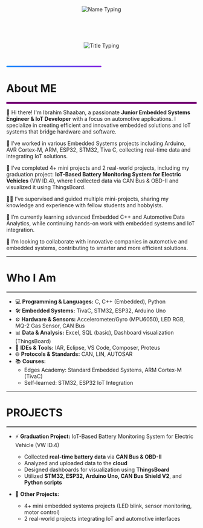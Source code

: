 <!-- الاسم -->
<p align="center">
  <img src="https://readme-typing-svg.herokuapp.com?font=Fira+Code&size=32&duration=3000&pause=1000&color=1E90FF&center=true&width=700&lines=Ibrahim+Shaaban" alt="Name Typing" />
</p>

<br><br><br>

<!-- العنوان -->
<p align="center">
  <img src="https://readme-typing-svg.herokuapp.com?font=Fira+Code&size=24&duration=3000&pause=1000&color=FF5733,FF8D1A&center=true&width=700&lines=Junior+Embedded+Engineer+And+IoT+Developer;Automotive+Engineer" alt="Title Typing" />
</p>

<br>

<!-- خط الفاصل بين السكشنات -->
<p align="center">
  <div style="background: linear-gradient(to right, #1E90FF, #8A2BE2); height: 4px; width: 50%; border-radius: 2px;"></div>
</p>


# **About ME**
<hr style="border: 2px solid purple;">

👋 Hi there! I'm Ibrahim Shaaban, a passionate **Junior Embedded Systems Engineer & IoT Developer** with a focus on automotive applications. I specialize in creating efficient and innovative embedded solutions and IoT systems that bridge hardware and software.  

🔭 I've worked in various Embedded Systems projects including Arduino, AVR Cortex-M, ARM, ESP32, STM32, Tiva C, collecting real-time data and integrating IoT solutions.  

🤖 I've completed 4+ mini projects and 2 real-world projects, including my graduation project: **IoT-Based Battery Monitoring System for Electric Vehicles** (VW ID.4), where I collected data via CAN Bus & OBD-II and visualized it using ThingsBoard.  

👨‍🏫 I’ve supervised and guided multiple mini-projects, sharing my knowledge and experience with fellow students and hobbyists.  

🌱 I’m currently learning advanced Embedded C++ and Automotive Data Analytics, while continuing hands-on work with embedded systems and IoT integration.  

🤝 I’m looking to collaborate with innovative companies in automotive and embedded systems, contributing to smarter and more efficient solutions.

---

# **Who I Am**
<hr style="border: 1px solid gray;">

- 💻 **Programming & Languages:** C, C++ (Embedded), Python  
- 🛠 **Embedded Systems:** TivaC, STM32, ESP32, Arduino Uno  
- ⚙️ **Hardware & Sensors:** Accelerometer/Gyro (MPU6050), LED RGB, MQ-2 Gas Sensor, CAN Bus  
- 📊 **Data & Analysis:** Excel, SQL (basic), Dashboard visualization (ThingsBoard)  
- 🔧 **IDEs & Tools:** IAR, Eclipse, VS Code, Composer, Proteus  
- 🌐 **Protocols & Standards:** CAN, LIN, AUTOSAR  
- 📚 **Courses:**  
  - Edges Academy: Standard Embedded Systems, ARM Cortex-M (TivaC)  
  - Self-learned: STM32, ESP32 IoT Integration  

---

# **PROJECTS**
<hr style="border: 1px solid gray;">

- ⚡ **Graduation Project:** IoT-Based Battery Monitoring System for Electric Vehicle (VW ID.4)  
  - Collected **real-time battery data** via **CAN Bus & OBD-II**  
  - Analyzed and uploaded data to the **cloud**  
  - Designed dashboards for visualization using **ThingsBoard**  
  - Utilized **STM32, ESP32, Arduino Uno, CAN Bus Shield V2**, and **Python scripts**  

- 🔹 **Other Projects:**  
  - 4+ mini embedded systems projects (LED blink, sensor monitoring, motor control)  
  - 2 real-world projects integrating IoT and automotive interfaces  
